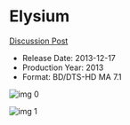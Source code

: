 # Elysium

[Discussion Post](https://www.avsforum.com/threads/bass-eq-for-filtered-movies.2995212/post-56780018)

* Release Date: 2013-12-17
* Production Year: 2013
* Format: BD/DTS-HD MA 7.1

![img 0](https://i.imgur.com/J7OxBhw.jpg)

![img 1](https://i.imgur.com/SDdW8Ua.png)

